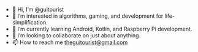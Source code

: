 - 👋 Hi, I’m @guitourist
- 👀 I’m interested in algorithms, gaming, and development for life-simplification.
- 🌱 I’m currently learning Android, Kotlin, and Raspberry Pi development.
- 💞️ I’m looking to collaborate on just about anything.
- 📫 How to reach me theguitourist@gmail.com

<!---
guitourist/guitourist is a ✨ special ✨ repository because its `README.md` (this file) appears on your GitHub profile.
You can click the Preview link to take a look at your changes.
--->
